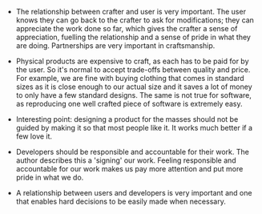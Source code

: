 - The relationship between crafter and user is very important. The user knows they
can go back to the crafter to ask for modifications; they can appreciate the work
done so far, which gives the crafter a sense of appreciation, fuelling the 
relationship and a sense of pride in what they are doing. Partnerships are very 
important in craftsmanship.

- Physical products are expensive to craft, as each has to be paid for by the user.
So it's normal to accept trade-offs between quality and price. For example, we are
fine with buying clothing that comes in standard sizes as it is close enough to 
our actual size and it saves a lot of money to only have a few standard designs.
The same is not true for software, as reproducing one well crafted piece of 
software is extremely easy.

- Interesting point: designing a product for the masses should not be guided by
making it so that most people like it. It works much better if a few love it.

- Developers should be responsible and accountable for their work. The author 
describes this a 'signing' our work. Feeling responsible and accountable for our
work makes us pay more attention and put more pride in what we do.

- A relationship between users and developers is very important and one that 
enables hard decisions to be easily made when necessary.
